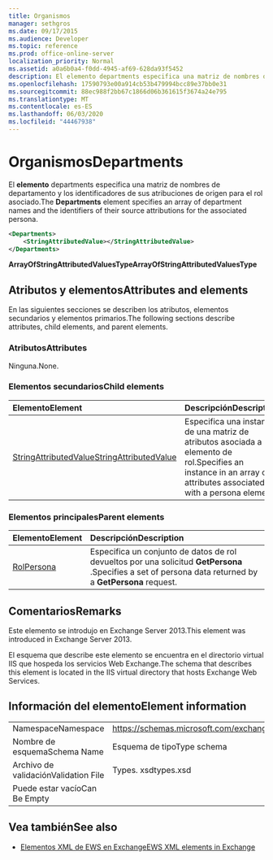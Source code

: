 ```yaml
---
title: Organismos
manager: sethgros
ms.date: 09/17/2015
ms.audience: Developer
ms.topic: reference
ms.prod: office-online-server
localization_priority: Normal
ms.assetid: a0a6b0a4-f0dd-4945-af69-628da93f5452
description: El elemento departments especifica una matriz de nombres de departamento y los identificadores de sus atribuciones de origen para el rol asociado.
ms.openlocfilehash: 17590793e00a914cb53b479994bcc89e37bb0e31
ms.sourcegitcommit: 88ec988f2bb67c1866d06b361615f3674a24e795
ms.translationtype: MT
ms.contentlocale: es-ES
ms.lasthandoff: 06/03/2020
ms.locfileid: "44467938"
---
```

# <a name="departments"></a><span data-ttu-id="6942d-103">Organismos</span><span class="sxs-lookup"><span data-stu-id="6942d-103">Departments</span></span>

<span data-ttu-id="6942d-104">El **elemento** departments especifica una matriz de nombres de departamento y los identificadores de sus atribuciones de origen para el rol asociado.</span><span class="sxs-lookup"><span data-stu-id="6942d-104">The **Departments** element specifies an array of department names and the identifiers of their source attributions for the associated persona.</span></span> 
  
```XML
<Departments>
    <StringAttributedValue></StringAttributedValue>
</Departments>
```

 <span data-ttu-id="6942d-105">**ArrayOfStringAttributedValuesType**</span><span class="sxs-lookup"><span data-stu-id="6942d-105">**ArrayOfStringAttributedValuesType**</span></span>
## <a name="attributes-and-elements"></a><span data-ttu-id="6942d-106">Atributos y elementos</span><span class="sxs-lookup"><span data-stu-id="6942d-106">Attributes and elements</span></span>

<span data-ttu-id="6942d-107">En las siguientes secciones se describen los atributos, elementos secundarios y elementos primarios.</span><span class="sxs-lookup"><span data-stu-id="6942d-107">The following sections describe attributes, child elements, and parent elements.</span></span>
  
### <a name="attributes"></a><span data-ttu-id="6942d-108">Atributos</span><span class="sxs-lookup"><span data-stu-id="6942d-108">Attributes</span></span>

<span data-ttu-id="6942d-109">Ninguna.</span><span class="sxs-lookup"><span data-stu-id="6942d-109">None.</span></span>
  
### <a name="child-elements"></a><span data-ttu-id="6942d-110">Elementos secundarios</span><span class="sxs-lookup"><span data-stu-id="6942d-110">Child elements</span></span>

|<span data-ttu-id="6942d-111">**Elemento**</span><span class="sxs-lookup"><span data-stu-id="6942d-111">**Element**</span></span>|<span data-ttu-id="6942d-112">**Descripción**</span><span class="sxs-lookup"><span data-stu-id="6942d-112">**Description**</span></span>|
|:-----|:-----|
|[<span data-ttu-id="6942d-113">StringAttributedValue</span><span class="sxs-lookup"><span data-stu-id="6942d-113">StringAttributedValue</span></span>](stringattributedvalue.md) <br/> |<span data-ttu-id="6942d-114">Especifica una instancia de una matriz de atributos asociada a un elemento de rol.</span><span class="sxs-lookup"><span data-stu-id="6942d-114">Specifies an instance in an array of attributes associated with a persona element.</span></span>  <br/> |
   
### <a name="parent-elements"></a><span data-ttu-id="6942d-115">Elementos principales</span><span class="sxs-lookup"><span data-stu-id="6942d-115">Parent elements</span></span>

|<span data-ttu-id="6942d-116">**Elemento**</span><span class="sxs-lookup"><span data-stu-id="6942d-116">**Element**</span></span>|<span data-ttu-id="6942d-117">**Descripción**</span><span class="sxs-lookup"><span data-stu-id="6942d-117">**Description**</span></span>|
|:-----|:-----|
|[<span data-ttu-id="6942d-118">Rol</span><span class="sxs-lookup"><span data-stu-id="6942d-118">Persona</span></span>](persona.md) <br/> |<span data-ttu-id="6942d-119">Especifica un conjunto de datos de rol devueltos por una solicitud **GetPersona** .</span><span class="sxs-lookup"><span data-stu-id="6942d-119">Specifies a set of persona data returned by a **GetPersona** request.</span></span>  <br/> |
   
## <a name="remarks"></a><span data-ttu-id="6942d-120">Comentarios</span><span class="sxs-lookup"><span data-stu-id="6942d-120">Remarks</span></span>

<span data-ttu-id="6942d-121">Este elemento se introdujo en Exchange Server 2013.</span><span class="sxs-lookup"><span data-stu-id="6942d-121">This element was introduced in Exchange Server 2013.</span></span>
  
<span data-ttu-id="6942d-122">El esquema que describe este elemento se encuentra en el directorio virtual IIS que hospeda los servicios Web Exchange.</span><span class="sxs-lookup"><span data-stu-id="6942d-122">The schema that describes this element is located in the IIS virtual directory that hosts Exchange Web Services.</span></span>
  
## <a name="element-information"></a><span data-ttu-id="6942d-123">Información del elemento</span><span class="sxs-lookup"><span data-stu-id="6942d-123">Element information</span></span>

|||
|:-----|:-----|
|<span data-ttu-id="6942d-124">Namespace</span><span class="sxs-lookup"><span data-stu-id="6942d-124">Namespace</span></span>  <br/> |https://schemas.microsoft.com/exchange/services/2006/types  <br/> |
|<span data-ttu-id="6942d-125">Nombre de esquema</span><span class="sxs-lookup"><span data-stu-id="6942d-125">Schema Name</span></span>  <br/> |<span data-ttu-id="6942d-126">Esquema de tipo</span><span class="sxs-lookup"><span data-stu-id="6942d-126">Type schema</span></span>  <br/> |
|<span data-ttu-id="6942d-127">Archivo de validación</span><span class="sxs-lookup"><span data-stu-id="6942d-127">Validation File</span></span>  <br/> |<span data-ttu-id="6942d-128">Types. xsd</span><span class="sxs-lookup"><span data-stu-id="6942d-128">types.xsd</span></span>  <br/> |
|<span data-ttu-id="6942d-129">Puede estar vacío</span><span class="sxs-lookup"><span data-stu-id="6942d-129">Can Be Empty</span></span>  <br/> ||
   
## <a name="see-also"></a><span data-ttu-id="6942d-130">Vea también</span><span class="sxs-lookup"><span data-stu-id="6942d-130">See also</span></span>

- [<span data-ttu-id="6942d-131">Elementos XML de EWS en Exchange</span><span class="sxs-lookup"><span data-stu-id="6942d-131">EWS XML elements in Exchange</span></span>](ews-xml-elements-in-exchange.md)

